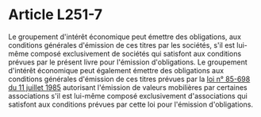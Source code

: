 # Article L251-7

Le groupement d'intérêt économique peut émettre des obligations, aux conditions générales d'émission de ces titres par les sociétés, s'il est lui-même composé exclusivement de sociétés qui satisfont aux conditions prévues par le présent livre pour l'émission d'obligations. Le groupement d'intérêt économique peut également émettre des obligations aux conditions générales d'émission de ces titres prévues par la <a href='/affichTexte.do?cidTexte=JORFTEXT000000874464&categorieLien=cid' title='Loi n° 85-698 du 11 juillet 1985 (V)'>loi n° 85-698 du 11 juillet 1985</a> autorisant l'émission de valeurs mobilières par certaines associations s'il est lui-même composé exclusivement d'associations qui satisfont aux conditions prévues par cette loi pour l'émission d'obligations.